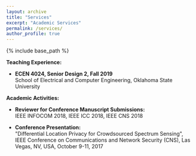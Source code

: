 ```yaml
---
layout: archive
title: "Services"
excerpt: "Academic Services"
permalink: /services/
author_profile: true
---
```


{% include base_path %}

<b>Teaching Experience:</b>
* <b>ECEN 4024, Senior Design 2, Fall 2019</b> <br/>
School of Electrical and Computer Engineering, Oklahoma State University

<b>Academic Activities:</b>
* <b>Reviewer for Conference Manuscript Submissions:</b> <br/>
 IEEE INFOCOM 2018, IEEE ICC 2018, IEEE CNS 2018
 
 * <b>Conference Presentation:</b><br/>
"Differential Location Privacy for Crowdsourced Spectrum Sensing", IEEE Conference on Communications and Network Security (CNS),
Las Vegas, NV, USA, October 9-11, 2017
